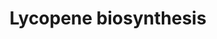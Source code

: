 ---
annotations:
- type: Pathway Ontology
  value: lycopene biosynthetic pathway
- type: Pathway Ontology
  value: carotenoid biosynthetic pathway
authors:
- Pjaiswal
- AlexanderPico
- Ddigles
- Egonw
- MaintBot
- DeSl
description: Maize is one of the essential staple cereal crop plant that has the ability
  to naturally accumulate nutritionally important carotenoids in the edible seed endosperm.
  The carotenoid pigments are generally C40 isoprenoids that are hydrophobic and synthesized
  in the plastids. Amyloplast is the kind of plastid found in seed endosperm. The
  final product all-trans-lycopene synthesized in the final step in this pathway is
  the founder precursor for carotenoid biosynthesis in plants.
last-edited: 2019-09-17
organisms:
- Zea mays
redirect_from:
- /index.php/Pathway:WP2204
- /instance/WP2204
schema-jsonld:
- '@context': https://schema.org/
  '@id': https://wikipathways.github.io/pathways/WP2204.html
  '@type': Dataset
  creator:
    '@type': Organization
    name: WikiPathways
  description: Maize is one of the essential staple cereal crop plant that has the
    ability to naturally accumulate nutritionally important carotenoids in the edible
    seed endosperm. The carotenoid pigments are generally C40 isoprenoids that are
    hydrophobic and synthesized in the plastids. Amyloplast is the kind of plastid
    found in seed endosperm. The final product all-trans-lycopene synthesized in the
    final step in this pathway is the founder precursor for carotenoid biosynthesis
    in plants.
  keywords:
  - prephytoene diphosphate
  - GRMZM2G106531 (CRTISO2-pseudogene)
  - GRMZM2G454952 (ZDS)
  - EC:1.3.5.6 (ZDS)
  - Carotenoid Biosynthesis
  - GRMZM2G410515 (PDS/VP5)
  - EC:2.5.1.32 (PSY)
  - 9'-cis-neurosporene
  - GRMZM2G149317 (PSY2)
  - GRMZM2G011746 (Z-ISO)
  - EC:5.2.1.12 (Z-ISO)
  - 9,15,9'-tri-cis-ζ-carotene
  - 7',9'-cis-lycopene
  - EC:1.3.5.5 (PDS)
  - GRMZM2G300348 (PSY1)
  - 15-cis-phytoene
  - geranyl-geranyl diphosphate
  - EC:5.2.1.13 (CRITSO)
  - 7,9,9'-cis-neurosporene
  - 9,9'-di-cis-ζ-carotene
  - GRMZM2G108457 (CRTISO1)
  - 15,9-cis-phytofluene
  - all-trans-lycopene
  license: CC0
  name: Lycopene biosynthesis
seo: CreativeWork
title: Lycopene biosynthesis
wpid: WP2204
---
